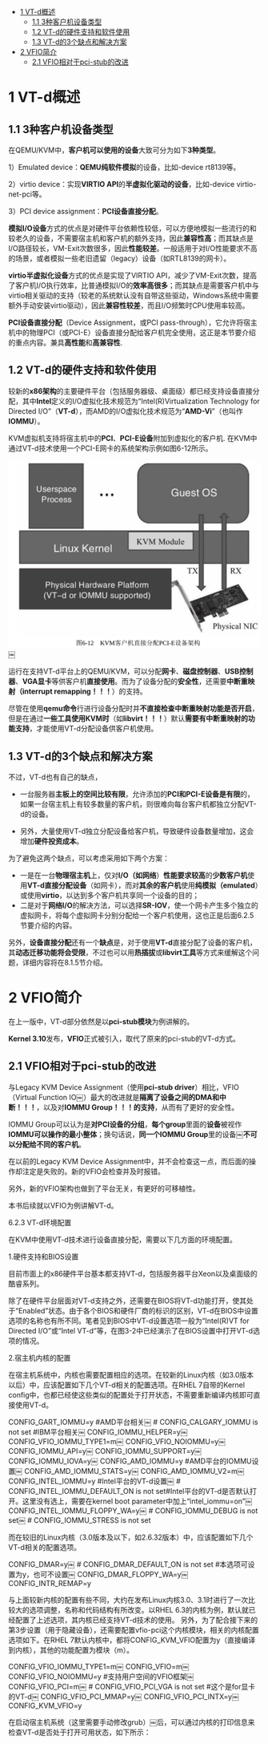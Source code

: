 

<!-- @import "[TOC]" {cmd="toc" depthFrom=1 depthTo=6 orderedList=false} -->

<!-- code_chunk_output -->

* [1 VT\-d概述](#1-vt-d概述)
	* [1.1 3种客户机设备类型](#11-3种客户机设备类型)
	* [1.2 VT\-d的硬件支持和软件使用](#12-vt-d的硬件支持和软件使用)
	* [1.3 VT\-d的3个缺点和解决方案](#13-vt-d的3个缺点和解决方案)
* [2 VFIO简介](#2-vfio简介)
	* [2.1 VFIO相对于pci\-stub的改进](#21-vfio相对于pci-stub的改进)

<!-- /code_chunk_output -->

# 1 VT\-d概述

## 1.1 3种客户机设备类型

在QEMU/KVM中，**客户机可以使用的设备**大致可分为如下**3种类型**。

1）Emulated device：**QEMU纯软件模拟**的设备，比如\-device rt8139等。

2）virtio device：实现**VIRTIO API**的**半虚拟化驱动的设备**，比如\-device virtio\-net\-pci等。

3）PCI device assignment：**PCI设备直接分配**。

**模拟I/O设备**方式的优点是对硬件平台依赖性较低，可以方便地模拟一些流行的和较老久的设备，不需要宿主机和客户机的额外支持，因此**兼容性高**；而其缺点是I/O路径较长，VM-Exit次数很多，因此**性能较差**。一般适用于对I/O性能要求不高的场景，或者模拟一些老旧遗留（legacy）设备（如RTL8139的网卡）。

**virtio半虚拟化设备**方式的优点是实现了VIRTIO API，减少了VM\-Exit次数，提高了客户机I/O执行效率，比普通模拟I/O的**效率高很多**；而其缺点是需要客户机中与virtio相关驱动的支持（较老的系统默认没有自带这些驱动，Windows系统中需要额外手动安装virtio驱动），因此**兼容性较差**，而且I/O频繁时CPU使用率较高。

**PCI设备直接分配**（Device Assignment，或PCI pass\-through），它允许将宿主机中的物理PCI（或PCI\-E）设备直接分配给客户机完全使用，这正是本节要介绍的重点内容。兼具**高性能**和**高兼容性**.

## 1.2 VT\-d的硬件支持和软件使用

较新的**x86架构**的主要硬件平台（包括服务器级、桌面级）都已经支持设备直接分配，其中**Intel**定义的I/O虚拟化技术规范为“Intel(R)Virtualization Technology for Directed I/O”（**VT\-d**），而AMD的I/O虚拟化技术规范为“**AMD\-Vi**”（也叫作**IOMMU**）。

KVM虚拟机支持将宿主机中的**PCI**、**PCI\-E设备**附加到虚拟化的客户机. 在KVM中通过VT\-d技术使用一个PCI\-E网卡的系统架构示例如图6-12所示。

![](./images/2019-05-23-21-44-17.png)￼

运行在支持VT\-d平台上的QEMU/KVM，可以分配**网卡**、**磁盘控制器**、**USB控制器**、**VGA显卡**等供客户机**直接使用**。而为了设备分配的**安全性**，还需要**中断重映射（interrupt remapping！！！**）的支持。

尽管在使用**qemu命令**行进行设备分配时并**不直接检查中断重映射功能是否开启**，但是在通过**一些工具使用KVM时**（如**libvirt！！！**）默认**需要有中断重映射的功能支持**，才能使用VT\-d分配设备供客户机使用。

## 1.3 VT\-d的3个缺点和解决方案

不过，VT\-d也有自己的缺点，

- 一台服务器**主板上的空间比较有限**，允许添加的**PCI和PCI\-E设备是有限**的，如果一台宿主机上有较多数量的客户机，则很难向每台客户机都独立分配VT\-d的设备。

- 另外，大量使用VT\-d独立分配设备给客户机，导致硬件设备数量增加，这会增加**硬件投资成本**。

为了避免这两个缺点，可以考虑采用如下两个方案：

- 一是在一台**物理宿主机**上，仅对**I/O（如网络**）**性能要求较高**的**少数客户机**使用**VT\-d直接分配设备**（如网卡），而对**其余的客户机**使用**纯模拟（emulated**）或使用**virtio**，以达到多个客户机共享同一个设备的目的；
- 二是对于**网络I/O**的解决方法，可以选择**SR\-IOV**，使一个网卡产生多个独立的虚拟网卡，将每个虚拟网卡分别分配给一个客户机使用，这也正是后面6.2.5节要介绍的内容。

另外，**设备直接分配**还有一个**缺点**是，对于使用**VT\-d**直接分配了设备的客户机，其**动态迁移功能将会受限**，不过也可以用**热插拔**或**libvirt工具**等方式来缓解这个问题，详细内容将在8.1.5节介绍。

# 2 VFIO简介

在上一版中，VT\-d部分依然是以**pci\-stub模块**为例讲解的。

**Kernel 3.10**发布，**VFIO**正式被引入，取代了原来的pci\-stub的VT\-d方式。

## 2.1 VFIO相对于pci\-stub的改进

与Legacy KVM Device Assignment（使用**pci\-stub driver**）相比，VFIO（Virtual Function IO￼）最大的改进就是**隔离了设备之间的DMA和中断！！！**，以及对**IOMMU Group！！！的支持**，从而有了更好的安全性。

IOMMU Group可以认为是**对PCI设备的分组**，**每个group**里面的**设备**被视作**IOMMU可以操作的最小整体**；换句话说，**同一个IOMMU Group**里的设备￼**不可以分配给不同的客户机**。

在以前的Legacy KVM Device Assignment中，并不会检查这一点，而后面的操作却注定是失败的。新的VFIO会检查并及时报错。

另外，新的VFIO架构也做到了平台无关，有更好的可移植性。

本书后续就以VFIO为例讲解VT\-d。

6.2.3 VT-d环境配置

在KVM中使用VT-d技术进行设备直接分配，需要以下几方面的环境配置。

1.硬件支持和BIOS设置

目前市面上的x86硬件平台基本都支持VT-d，包括服务器平台Xeon以及桌面级的酷睿系列。

除了在硬件平台层面对VT-d支持之外，还需要在BIOS将VT-d功能打开，使其处于“Enabled”状态。由于各个BIOS和硬件厂商的标识的区别，VT-d在BIOS中设置选项的名称也有所不同。笔者见到BIOS中VT-d设置选项一般为“Intel(R)VT for Directed I/O”或“Intel VT-d”等，在图3-2中已经演示了在BIOS设置中打开VT-d选项的情况。

2.宿主机内核的配置

在宿主机系统中，内核也需要配置相应的选项。在较新的Linux内核（如3.0版本以后）中，应该配置如下几个VT-d相关的配置选项。在RHEL 7自带的Kernel config中，也都已经使这些类似的配置处于打开状态，不需要重新编译内核即可直接使用VT-d。

CONFIG_GART_IOMMU=y         #AMD平台相关￼ # CONFIG_CALGARY_IOMMU is not set      #IBM平台相关￼ CONFIG_IOMMU_HELPER=y￼ CONFIG_VFIO_IOMMU_TYPE1=m￼ CONFIG_VFIO_NOIOMMU=y￼ CONFIG_IOMMU_API=y￼ CONFIG_IOMMU_SUPPORT=y￼ CONFIG_IOMMU_IOVA=y￼ CONFIG_AMD_IOMMU=y            #AMD平台的IOMMU设置￼ CONFIG_AMD_IOMMU_STATS=y￼ CONFIG_AMD_IOMMU_V2=m￼ CONFIG_INTEL_IOMMU=y         #Intel平台的VT-d设置￼ # CONFIG_INTEL_IOMMU_DEFAULT_ON is not set#Intel平台的VT-d是否默认打开。这里没有选上，需要在kernel boot parameter中加上“intel_iommu=on”￼ CONFIG_INTEL_IOMMU_FLOPPY_WA=y￼ # CONFIG_IOMMU_DEBUG is not set￼ # CONFIG_IOMMU_STRESS is not set

而在较旧的Linux内核（3.0版本及以下，如2.6.32版本）中，应该配置如下几个VT-d相关的配置选项。

CONFIG_DMAR=y￼ # CONFIG_DMAR_DEFAULT_ON is not set   #本选项可设置为y，也可不设置￼ CONFIG_DMAR_FLOPPY_WA=y￼ CONFIG_INTR_REMAP=y

与上面较新内核的配置有些不同，大约在发布Linux内核3.0、3.1时进行了一次比较大的选项调整，名称和代码结构有所改变。以RHEL 6.3的内核为例，默认就已经配置了上述选项，其内核已经支持VT-d技术的使用。
另外，为了配合接下来的第3步设置（用于隐藏设备），还需要配置vfio-pci这个内核模块，相关的内核配置选项如下。在RHEL 7默认内核中，都将CONFIG_KVM_VFIO配置为y（直接编译到内核），其他的功能配置为模块（m）。

CONFIG_VFIO_IOMMU_TYPE1=m￼ CONFIG_VFIO=m￼ CONFIG_VFIO_NOIOMMU=y         #支持用户空间的VFIO框架￼ CONFIG_VFIO_PCI=m￼ # CONFIG_VFIO_PCI_VGA is not set      #这个是for显卡的VT-d￼ CONFIG_VFIO_PCI_MMAP=y￼ CONFIG_VFIO_PCI_INTX=y￼ CONFIG_KVM_VFIO=y

在启动宿主机系统（这里需要手动修改grub）￼后，可以通过内核的打印信息来检查VT-d是否处于打开可用状态，如下所示：
